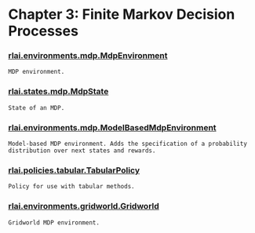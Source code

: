 # Chapter 3:  Finite Markov Decision Processes
### [rlai.environments.mdp.MdpEnvironment](https://github.com/MatthewGerber/rlai/tree/master/src/rlai/environments/mdp.py#L25)
```
MDP environment.
```
### [rlai.states.mdp.MdpState](https://github.com/MatthewGerber/rlai/tree/master/src/rlai/states/mdp.py#L10)
```
State of an MDP.
```
### [rlai.environments.mdp.ModelBasedMdpEnvironment](https://github.com/MatthewGerber/rlai/tree/master/src/rlai/environments/mdp.py#L142)
```
Model-based MDP environment. Adds the specification of a probability distribution over next states and rewards.
```
### [rlai.policies.tabular.TabularPolicy](https://github.com/MatthewGerber/rlai/tree/master/src/rlai/policies/tabular.py#L12)
```
Policy for use with tabular methods.
```
### [rlai.environments.gridworld.Gridworld](https://github.com/MatthewGerber/rlai/tree/master/src/rlai/environments/gridworld.py#L21)
```
Gridworld MDP environment.
```
